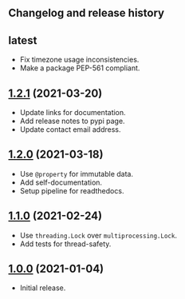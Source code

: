 Changelog and release history
-----------------------------

## latest

 - Fix timezone usage inconsistencies.
 - Make a package PEP-561 compliant.

## [1.2.1](https://pypi.org/project/sonyflake-py/1.2.1/) (2021-03-20)

 - Update links for documentation.
 - Add release notes to pypi page.
 - Update contact email address.

## [1.2.0](https://pypi.org/project/sonyflake-py/1.2.0/) (2021-03-18)

 - Use `@property` for immutable data.
 - Add self-documentation.
 - Setup pipeline for readthedocs.

## [1.1.0](https://pypi.org/project/sonyflake-py/1.1.0/) (2021-02-24)

 - Use `threading.Lock` over `multiprocessing.Lock`.
 - Add tests for thread-safety.

## [1.0.0](https://pypi.org/project/sonyflake-py/1.1.0/) (2021-01-04)

 - Initial release.
